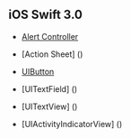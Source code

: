 ## iOS Swift 3.0
* [Alert Controller](https://github.com/shridharmalimca/Shridhar.github.io/tree/master/iOS/Swift%203.0/AlertController/AlertController)

* [Action Sheet] ()
* [UIButton]()
* [UITextField] ()
* [UITextView] ()
* [UIActivityIndicatorView] ()
